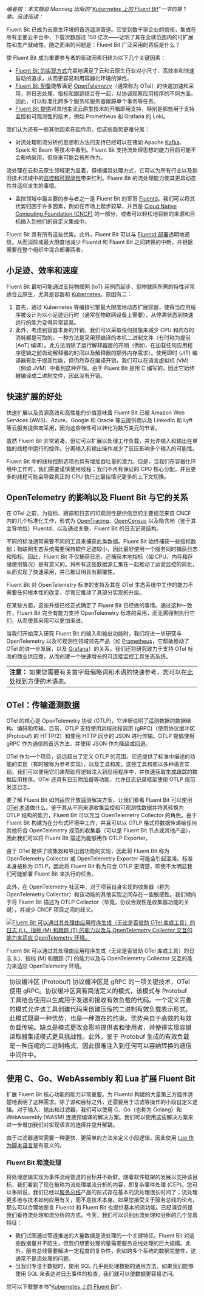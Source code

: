 *编者按：本文摘自 Manning 出版的“[Kubernetes 上的 Fluent Bit](https://chronosphere.io/resource/fluent-bit-with-kubernetes-manning/?utm_source=the+new+stack&utm_medium=referral&utm_content=inline-mention&utm_campaign=tns+platform)”一书的第 1 章。另请阅读：*

Fluent Bit 已成为云原生环境的首选遥测管道。它受到数千家企业的信任，集成在所有主要云平台中，下载次数超过 150 亿次——证明了其在全球范围内的可扩展性和生产就绪性。随之而来的问题是：Fluent Bit 广泛采用的背后是什么？

使 Fluent Bit 成为重要参与者的驱动因素归结为以下几个关键因素：

* [Fluent Bit 的实现方式](https://chronosphere.io/fluent-bit/?utm_source=TNs&utm_medium=sponsored+content&utm_content=inline-mention&utm_campaign=tns+platform)完美地满足了云和云原生行业对小尺寸、高效率和快速启动的追求，从而更容易利用容器化环境的弹性。
* [Fluent Bit 配备](https://chronosphere.io/fluent-bit-academy/?utm_source=TNs&utm_medium=sponsored+content&utm_content=inline-mention&utm_campaign=tns+platform)能够满足 [OpenTelemetry](https://thenewstack.io/what-is-opentelemetry/)（通常称为 OTel）的快速加速和采用，将日志处理、指标和跟踪结合在一起，以协调观察应用程序的不同方面。因此，可以标准化跨多个服务和服务器跟踪单个事务等任务。
* [Fluent Bit 提供](https://chronosphere.io/resource/fluent-bit-with-kubernetes-manning/)对其他主流云原生技术的开箱即用支持，特别是那些用于支持监控和可观测性的技术，例如 Prometheus 和 Grafana 的 Loki。

我们认为还有一些其他因素在起作用，但这些趋势更难分离：

* 对流处理和流分析的思想和方法的支持已经可以在诸如 Apache [Kafka](https://thenewstack.io/the-new-look-and-feel-of-apache-kafka-4-0/)、Spark 和 Beam 等技术中看到。Fluent Bit 支持流处理思想的能力目前可能不会影响采用，但将来可能会有所作为。

流处理在云和云原生领域更为显着，但根据其处理方式，它可以为所有行业以及新旧技术领域中的[监控和可观测性](https://thenewstack.io/monitoring-vs-observability-whats-the-difference/ "monitoring and observability")带来红利。Fluent Bit 的流处理能力使其更具动态性并适应发生的事情。

* 监控领域中最主要的参与者之一是 Fluent Bit 的哥哥 [Fluentd](https://chronosphere.io/learn/forward-protocol-fluentd-fluent-bit/?utm_source=TNs&utm_medium=sponsored+content)。我们可以将其优势归因于许多因素，例如在市场上起步较早，并且是 [Cloud Native Computing Foundation (CNCF)](https://www.cncf.io/) 的一部分，或者可以轻松地将新的来源和目标插入到他们的自定义集成中。

Fluent Bit 具有所有这些优势。此外，Fluent Bit 可以与 [Fluentd 部署](https://chronosphere.io/learn/fluent-bit-vs-fluentd/?utm_source=TNs&utm_medium=sponsored+content)透明地通信，从而消除或最大限度地减少 Fluentd 和 Fluent Bit 之间转换的中断，并根据需要在整个组织中混合部署两者。

## 小足迹、效率和速度

Fluent Bit 最初可能通过支持物联网 (IoT) 用例而起步，但物联网所需的特性非常适合云原生，尤其是容器和 [Kubernetes](https://chronosphere.io/learn/kubernetes-component-logs-fluent-bit/?utm_source=TNs&utm_medium=sponsored+content)。原因有二：

1. 首先，通过 Kubernetes 等编排引擎最大限度地动态扩展容器，使得当应用程序被设计为以小足迹运行时（通常在物联网设备上需要），从停滞状态到快速运行的能力变得异常容易。
2. 此外，考虑到容器本身的开销，我们可以采取任何措施来减少 CPU 和内存的消耗都是可取的。一种方法是采用预编译的本机二进制文件（有时称为提前 [AoT] 编译）。此方法消除了运行解释器层的开销（例如，在加载任何应用程序逻辑之前启动解释器的时间以及解释器的额外内存需求）。使用即时 (JIT) 编译器有助于提高性能，但仍然存在编译开销，我们可以在语言虚拟机 (VM)（例如 JVM）中看到这种开销。由于 Fluent Bit 是用 C 编写的，因此它始终被编译成二进制文件，因此没有开销。

## 快速扩展的好处

快速扩展以及资源高效和高性能的价值意味着 Fluent Bit 已被 Amazon Web Services (AWS)、Azure、Google 和 Oracle 等云提供商以及 LinkedIn 和 Lyft 等云服务提供商采用，因为这些特性可以转化为数万美元的节省。

虽然 Fluent Bit 非常紧凑，但它可以扩展以处理工作负载，并允许输入和输出在单独的线程中运行的控件。分离输入和输出操作减少了反压影响多个输入的可能性。

Fluent Bit 中的线程控制选项也具有增加吞吐量的潜力。但是，当我们在容器化环境中工作时，我们需要谨慎使用线程；我们不再有保证的 CPU 核心分配，并且更多的线程可能会导致真正的 CPU 执行比最佳情况更多的上下文切换。

## OpenTelemetry 的影响以及 Fluent Bit 与它的关系

在 OTel 之前，为指标、跟踪和日志的可观测性提供信息的主要规范来自 CNCF 内的几个标准化工作，形式为 [OpenTracing](https://opentracing.io)、[OpenCensus](https://opencensus.io/) 以及隐含地（鉴于其主导地位）Fluentd，以及通过关联，Fluent Bit 的日志记录结构。

不同的标准通常需要不同的工具来捕获此类数据。Fluent Bit 始终捕获一些指标数据；物联网生态系统需要保持软件足迹较小，因此最好使用一个服务同时捕获日志和指标。因此，Fluent Bit 不仅捕获日志，还捕获本地指标（如 CPU、内存和存储使用情况）是有意义的。将所有这些数据源汇集在一起推动了运营监控的简化，从而实现了快速采用，并已被证明具有颠覆性。

Fluent Bit 对 OpenTelemetry 标准的支持及其在 OTel 生态系统中工作的能力不需要任何根本性的改变，尽管它推动了其部分实现的升级。

在某些方面，这些升级已经正式确定了 Fluent Bit 已经做的事情。通过这种一致性，Fluent Bit 完全有能力支持 OpenTelemetry 标准的采用，而无需强制执行它们，从而使其采用可以更加渐进。

当我们开始深入研究 Fluent Bit 的输入和输出功能时，我们将进一步研究与 OpenTelemetry 以及可观测性领域领先产品（如 [Prometheus](https://prometheus.io)，它帮助推动了 OTel 的进一步发展，以及 [Grafana](https://grafana.com/grafana)）的关系。我们还将研究致力于支持 OTel 标准的商业供应商，从而创建一个快速增长的可连接监控工具生态系统。

|  |
| --- |
| **注意：** 如果您需要有关首字母缩略词和术语的快速参考，您可以在[此处](https://opentelemetry.io/docs/concepts/glossary)找到方便的术语表。 |

## OTel：传输遥测数据

OTel 的核心是 OpenTelemetry 协议 (OTLP)，它详细说明了遥测数据的数据结构、编码和传输。目前，OTLP 支持使用远程过程调用 (gRPC)（使用协议缓冲区 (Protobuf) 的 HTTP/2）和使用 HTTP 同步的 JSON 进行传输。OTLP 提倡使用 gRPC 作为通信的首选方法，并使用 JSON 作为降级或回退。

OTel 作为一个项目，远远超出了定义 OTLP 的范围。它还提供了标准中描述的功能的实现（有时被称为参考实现），以及工具和库。这些工具和库以多种语言实现。我们可以使用它们来帮助将逻辑注入到应用程序中，并快速获取生成跟踪的数据应用程序。OTel 还具有日志附加器等功能，允许日志记录框架使用 OTLP 规范发送日志。

要了解 Fluent Bit 如何适应开放遥测解决方案，让我们看看 Fluent Bit 可以使用 [OTel 术语](https://opentelemetry.io/docs/concepts/components/)做什么。鉴于其从不同来源收集监控和可观测性数据并将其转换为 OTLP 结构的能力，Fluent Bit 可以充当 OpenTelemetry Collector 的角色。由于 Fluent Bit 构建为在分布式环境中工作，并且可以以 OTLP 格式将数据传递给任何其他符合 OpenTelemetry 规范的收集器（可以是 Fluent Bit 节点或其他产品），因此我们可以将 Fluent Bit 描述为能够用作 OTLP Exporter。

由于 OTel 提供了收集器和导出器功能的实现，因此将 Fluent Bit 称为 OpenTelemetry Collector 或 OpenTelemetry Exporter 可能会引起混淆。标准本身被称为 OTLP，因此将 Fluent Bit 称为符合 OTLP 更清楚，即使不太明显我们可能部署 Fluent Bit 来执行的任务。

此外，在 OpenTelemetry 社区中，对于项目自身实现的收集器（称为 OpenTelemetry Collector）和该功能的其他实现之间存在一些敏感性。我们倾向于将 Fluent Bit 描述为 OTLP Collector（毕竟，协议合规性是收集器功能的关键），并减少 CNCF 项目之间的歧义。

[![Fluent Bit 可以通过其处理由应用程序生成（无论是否借助 OTel 库或工具）的日志 (L)、指标 (M) 和跟踪 (T) 的能力以及与 OpenTelemetry Collector 交互的能力来适应 OpenTelemetry 环境。](https://cdn.thenewstack.io/media/2025/06/79c9e1ea-image1a.png)](https://cdn.thenewstack.io/media/2025/06/79c9e1ea-image1a.png)

Fluent Bit 可以通过其处理由应用程序生成（无论是否借助 OTel 库或工具）的日志 (L)、指标 (M) 和跟踪 (T) 的能力以及与 OpenTelemetry Collector 交互的能力来适应 OpenTelemetry 环境。

|  |
| --- |
| 协议缓冲区 (Protobuf) 协议缓冲区是 gRPC 的一项关键技术，OTel 使用 gRPC。协议缓冲区具有简洁定义的模式，该模式与 Protobuf 工具结合使用以生成用于发送和接收有效负载的代码。一个定义完善的模式允许该工具创建代码来创建压缩的二进制有效负载表示形式。此模式既是一种优势，也是一种潜在的约束。优势来自于高效的有效负载传输。缺点是模式更改会影响提供者和使用者，并使得实现容错读取器集成模式更具挑战性。此外，鉴于 Protobuf 生成的有效负载是一种压缩的二进制格式，因此很难注入到任何可以容纳转换的通信中间件中。 |

## 使用 C、Go、WebAssembly 和 Lua 扩展 Fluent Bit

扩展 Fluent Bit 核心功能的能力非常重要。为 Fluentd 构建的大量第三方插件清楚地表明了这种需求。除了源和目标之外，还需要用于过滤等操作的小段自定义逻辑。对于输入、输出和过滤器，我们可以使用 C、Go（也称为 Golang）和 WebAssembly (WASM) 连接预编译的解决方案。我们可以使用这些解决方案来进一步增加我们对实现语言的选择并提升解耦。

由于过滤器通常需要一种更快、更简单的方法来定义小段逻辑，因此使用 [Lua 作为脚本语言](https://chronosphere.io/learn/control-your-observability-logs-with-ai-lua-and-telemetry-pipeline/?utm_source=TNs&utm_medium=sponsored+content)是有意义的。

### Fluent Bit 和流处理

将处理逻辑实现为事件流经管道的目标并不新鲜。随着软件框架的发展以支持该目标，我们看到了现在被称为流处理或流分析的内容，即复杂事件处理 (CEP)。您可以争辩说，我们已经以[服务总线](https://www.devx.com/terms/enterprise-service-bus)产品的形式存在基本的流处理很长时间了；流处理更多地与技术如何应用有关，而不是技术本身。如果您接受关于服务总线的论点，那么可以合理地断言 Fluentd 和 Fluent Bit 也提供基本的流功能。已经演变的是我们看待流处理和流分析的方式。今天，我们可以识别出流处理和分析的几个显着特征：

* 我们试图通过管道推送的大量数据是流处理的一个关键特征。Fluent Bit 对这些数据量并不陌生，但我们想要处理的量需要服务总线处理的巨大规模。此外，服务总线需要解决一定程度的复杂性，例如跨多个系统的数据完整性，这通常不是流处理的问题。
* 当我们专注于数据时，使用 SQL 几乎是处理数据的通用方法。如果我们能够使用 SQL 来表达对日志事件的检查，我们就可以使数据更容易访问。

您可以下载整本书“[Kubernetes 上的 Fluent Bit](https://chronosphere.io/resource/fluent-bit-with-kubernetes-manning)”。